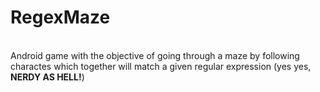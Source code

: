 # RegexMaze
<br/>
Android game with the objective of going through a maze by following charactes which together will match a given regular expression (yes yes, <b>NERDY AS HELL!</b>)
